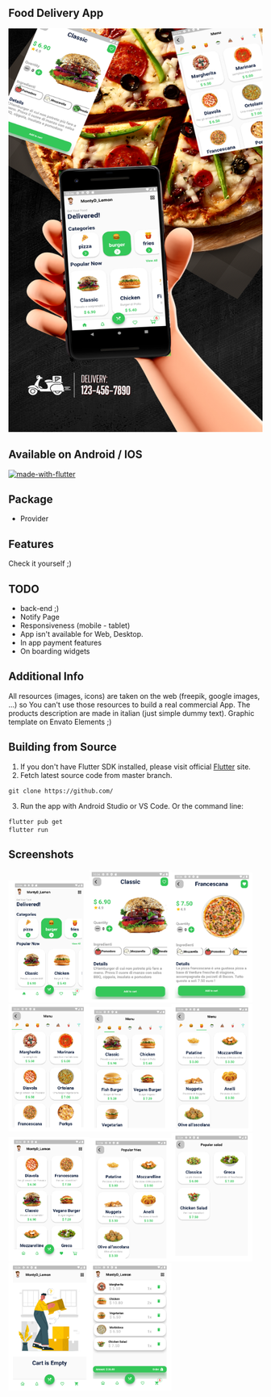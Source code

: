 

## Food Delivery App

<img src="https://raw.githubusercontent.com/MontyDLemon/food_delivery/main/app_screenshot/food_delivery_home.png" width="600px" height="800px">

## Available on Android / IOS

[![made-with-flutter](https://img.shields.io/badge/Made%20with-Flutter-1f425f.svg)](https://flutter.dev/)


## Package
- Provider


## Features
Check it yourself ;)

## TODO
- back-end ;)
- Notify Page
- Responsiveness (mobile - tablet)
- App isn't available for Web, Desktop.
- In app payment features
- On boarding widgets

## Additional Info
All resources (images, icons) are taken on the web (freepik, google images, ...) so You can't use those resources to build a real commercial App.
The products description are made in italian (just simple dummy text).
Graphic template on Envato Elements ;)

## Building from Source

1. If you don't have Flutter SDK installed, please visit official [Flutter](https://flutter.dev/) site.
2. Fetch latest source code from master branch.

```
git clone https://github.com/
```

3. Run the app with Android Studio or VS Code. Or the command line:

```
flutter pub get
flutter run
```

## Screenshots

<img src="https://raw.githubusercontent.com/MontyDLemon/food_delivery/main/app_screenshot/main3.png" width="32%" class="padding"><img src="https://raw.githubusercontent.com/MontyDLemon/food_delivery/main/app_screenshot/burger_detail.png" width="32%"><img src="https://raw.githubusercontent.com/MontyDLemon/food_delivery/main/app_screenshot/detail_pizza.png" width="32%"><img src="https://raw.githubusercontent.com/MontyDLemon/food_delivery/main/app_screenshot/menu1.png" width="32%"><img src="https://raw.githubusercontent.com/MontyDLemon/food_delivery/main/app_screenshot/menu2.png" width="32%"><img src="https://raw.githubusercontent.com/MontyDLemon/food_delivery/main/app_screenshot/menu3.png" width="32%"><img src="https://raw.githubusercontent.com/MontyDLemon/food_delivery/main/app_screenshot/favorite_page.png" width="32%"><img src="https://raw.githubusercontent.com/MontyDLemon/food_delivery/main/app_screenshot/popular.png" width="32%"><img src="https://raw.githubusercontent.com/MontyDLemon/food_delivery/main/app_screenshot/popular_salad.png" width="32%"><img src="https://raw.githubusercontent.com/MontyDLemon/food_delivery/main/app_screenshot/cart_no.png" width="32%"><img src="https://raw.githubusercontent.com/MontyDLemon/food_delivery/main/app_screenshot/cart_si.png" width="32%">

<!--width="32%"> <img src="https://github.com/Sangwan5688/BlackHole/blob/main/fastlane/metadata/android/en-US/images/phoneScreenshots/2.png?raw=true" width="32%"> <img src="https://github.com/Sangwan5688/BlackHole/blob/main/fastlane/metadata/android/en-US/images/phoneScreenshots/3.png?raw=true" width="32%"> <img src="https://github.com/Sangwan5688/BlackHole/blob/main/fastlane/metadata/android/en-US/images/phoneScreenshots/4.png?raw=true" width="32%"> <img src="https://github.com/Sangwan5688/BlackHole/blob/main/fastlane/metadata/android/en-US/images/phoneScreenshots/5.png?raw=true" width="32%"> <img src="https://github.com/Sangwan5688/BlackHole/blob/main/fastlane/metadata/android/en-US/images/phoneScreenshots/6.png?raw=true" width="32%" -->
